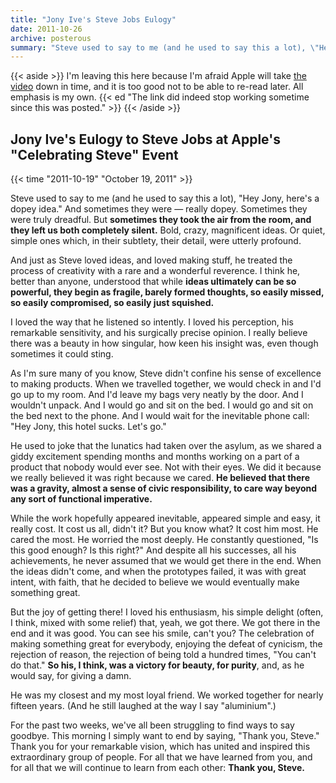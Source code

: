 ```yaml
---
title: "Jony Ive's Steve Jobs Eulogy"
date: 2011-10-26
archive: posterous
summary: "Steve used to say to me (and he used to say this a lot), \"Hey Jony, here's a dopey idea.\" And sometimes they were — really dopey. Sometimes they were truly dreadful. But sometimes they took the air from the room, and they left us both completely silent."
---
```


{{< aside >}}
I'm leaving this here because I'm afraid Apple will take [the video](http://events.apple.com.edgesuite.net/10oiuhfvojb23/event/index.html) down in time, and it is too good not to be able to re-read later. All emphasis is my own. {{< ed "The link did indeed stop working sometime since this was posted." >}}
{{< /aside >}}

## Jony Ive's Eulogy to Steve Jobs at Apple's "Celebrating Steve" Event

{{< time "2011-10-19" "October 19, 2011" >}}

Steve used to say to me (and he used to say this a lot), "Hey Jony, here's a dopey idea." And sometimes they were — really dopey. Sometimes they were truly dreadful. But **sometimes they took the air from the room, and they left us both completely silent.** Bold, crazy, magnificent ideas. Or quiet, simple ones which, in their subtlety, their detail, were utterly profound.

And just as Steve loved ideas, and loved making stuff, he treated the process of creativity with a rare and a wonderful reverence. I think he, better than anyone, understood that while **ideas ultimately can be so powerful, they begin as fragile, barely formed thoughts, so easily missed, so easily compromised, so easily just squished.**

I loved the way that he listened so intently. I loved his perception, his remarkable sensitivity, and his surgically precise opinion. I really believe there was a beauty in how singular, how keen his insight was, even though sometimes it could sting.

As I'm sure many of you know, Steve didn't confine his sense of excellence to making products. When we travelled together, we would check in and I'd go up to my room. And I'd leave my bags very neatly by the door. And I wouldn't unpack. And I would go and sit on the bed. I would go and sit on the bed next to the phone. And I would wait for the inevitable phone call: "Hey Jony, this hotel sucks. Let's go."

He used to joke that the lunatics had taken over the asylum, as we shared a giddy excitement spending months and months working on a part of a product that nobody would ever see. Not with their eyes. We did it because we really believed it was right because we cared. **He believed that there was a gravity, almost a sense of civic responsibility, to care way beyond any sort of functional imperative.**

While the work hopefully appeared inevitable, appeared simple and easy, it really cost. It cost us all, didn't it? But you know what? It cost him most. He cared the most. He worried the most deeply. He constantly questioned, "Is this good enough? Is this right?" And despite all his successes, all his achievements, he never assumed that we would get there in the end. When the ideas didn't come, and when the prototypes failed, it was with great intent, with faith, that he decided to believe we would eventually make something great.

But the joy of getting there! I loved his enthusiasm, his simple delight (often, I think, mixed with some relief) that, yeah, we got there. We got there in the end and it was good. You can see his smile, can't you? The celebration of making something great for everybody, enjoying the defeat of cynicism, the rejection of reason, the rejection of being told a hundred times, "You can't do that." **So his, I think, was a victory for beauty, for purity**, and, as he would say, for giving a damn.

He was my closest and my most loyal friend. We worked together for nearly fifteen years. (And he still laughed at the way I say "aluminium".)

For the past two weeks, we've all been struggling to find ways to say goodbye. This morning I simply want to end by saying, "Thank you, Steve." Thank you for your remarkable vision, which has united and inspired this extraordinary group of people. For all that we have learned from you, and for all that we will continue to learn from each other: **Thank you, Steve.**

